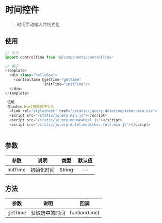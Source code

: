 # 时间控件

> 时间手动输入并格式化

## 使用
```javascript  
// 引入  
import controlTime from '@/components/controlTime'

// 例子  
<template>
  <div class="helloBox">
    <controlTime @getTime="getTime"
                 :initTime="initTime"/>
  </div>
</template>

```
```javascript
 依赖  
 在index.html按照顺序引入 
  <link rel="stylesheet" href="/static/jquery.datetimepicker.min.css">
  <script src="/static/jquery.min.js"></script>
  <script src="/static/jquery-mousewheel.js"></script>
  <script src="/static/jquery.datetimepicker.full.min.js"></script>
  
```
## 参数
|  参数 |  说明  | 类型 | 默认值 |  
| :----:   | :----:  | :----:  | :----:  |  
|  initTime | 初始化时间  | String  | --  | 可不传（默认当前时间） |

## 方法
|  参数 | 说明 | 回调 |   
| :----:   | :----:  | :----:  |  
| getTime | 获取选中的时间 | funtion(time) |

